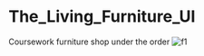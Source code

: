 # The_Living_Furniture_UI
Сoursework furniture shop under the order
![f1](https://ia.wampi.ru/2022/03/02/IZOBRAZENIE_2022-03-02_014644.png)

